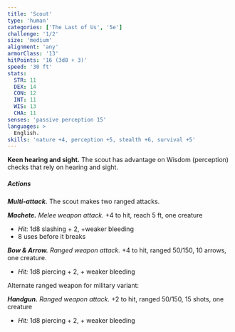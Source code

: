 ```yaml
---
title: 'Scout'
type: 'human'
categories: ['The Last of Us', '5e']
challenge: '1/2'
size: 'medium'
alignment: 'any'
armorClass: '13'
hitPoints: '16 (3d8 + 3)'
speed: '30 ft'
stats:
  STR: 11
  DEX: 14
  CON: 12
  INT: 11
  WIS: 13
  CHA: 11
senses: 'passive perception 15'
languages: > 
  English.
skills: 'nature +4, perception +5, stealth +6, survival +5'
---
```


**Keen hearing and sight.** The scout has advantage on Wisdom (perception) checks that rely on hearing and sight.

##### Actions

_**Multi-attack.**_ The scout makes two ranged attacks.

_**Machete.** Melee weapon attack._ +4 to hit, reach 5 ft, one creature

- _Hit_: 1d8 slashing + 2, +weaker bleeding
- 8 uses before it breaks

_**Bow & Arrow.** Ranged weapon attack._ +4 to hit, ranged 50/150, 10 arrows, one creature.

- _Hit:_ 1d8 piercing + 2, + weaker bleeding

Alternate ranged weapon for military variant:

_**Handgun.** Ranged weapon attack._ +2 to hit, ranged 50/150, 15 shots, one creature

- _Hit:_ 1d8 piercing + 2, + weaker bleeding